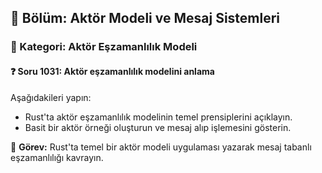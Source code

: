 ## 📘 Bölüm: Aktör Modeli ve Mesaj Sistemleri  
### 🔹 Kategori: Aktör Eşzamanlılık Modeli  
#### ❓ Soru 1031: Aktör eşzamanlılık modelini anlama

Aşağıdakileri yapın:

- Rust'ta aktör eşzamanlılık modelinin temel prensiplerini açıklayın.
- Basit bir aktör örneği oluşturun ve mesaj alıp işlemesini gösterin.

🔧 **Görev:** Rust'ta temel bir aktör modeli uygulaması yazarak mesaj tabanlı eşzamanlılığı kavrayın.
